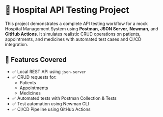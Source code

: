 # 🏥 Hospital API Testing Project

This project demonstrates a complete API testing workflow for a mock Hospital Management System using **Postman**, **JSON Server**, **Newman**, and **GitHub Actions**. It simulates realistic CRUD operations on patients, appointments, and medicines with automated test cases and CI/CD integration.


## 🚀 Features Covered

- ✅ Local REST API using `json-server`
- ✅ CRUD requests for:
  - Patients
  - Appointments
  - Medicines
- ✅ Automated tests with Postman Collection & Tests
- ✅ Test automation using Newman CLI
- ✅ CI/CD Pipeline using GitHub Actions


